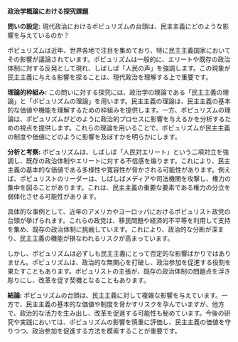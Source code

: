 **政治学概論における探究課題**

**問いの設定:**
現代政治におけるポピュリズムの台頭は、民主主義にどのような影響を与えているのか？

ポピュリズムは近年、世界各地で注目を集めており、特に民主主義国家においてその影響が議論されています。ポピュリズムは一般的に、エリートや既存の政治体制に対する反発として現れ、しばしば「人民の声」を強調します。この現象が民主主義に与える影響を探ることは、現代政治を理解する上で重要です。

**理論的枠組み:**
この問いに対する探究には、政治学の理論である「民主主義の理論」と「ポピュリズムの理論」を用います。民主主義の理論は、民主主義の基本的な価値や機能を理解するための枠組みを提供します。一方、ポピュリズムの理論は、ポピュリズムがどのように政治的プロセスに影響を与えるかを分析するための視点を提供します。これらの理論を用いることで、ポピュリズムが民主主義の制度や価値にどのように影響を及ぼすかを明らかにします。

**分析と考察:**
ポピュリズムは、しばしば「人民対エリート」という二項対立を強調し、既存の政治体制やエリートに対する不信感を煽ります。これにより、民主主義の基本的な価値である多様性や寛容性が脅かされる可能性があります。例えば、ポピュリストのリーダーは、しばしばメディアや司法機関を攻撃し、権力の集中を図ることがあります。これは、民主主義の重要な要素である権力の分立を弱体化させる可能性があります。

具体的な事例として、近年のアメリカやヨーロッパにおけるポピュリスト政党の台頭が挙げられます。これらの政党は、移民問題や経済的不平等を利用して支持を集め、既存の政治体制に挑戦しています。これにより、政治的な分断が深まり、民主主義の機能が損なわれるリスクが高まっています。

しかし、ポピュリズムは必ずしも民主主義にとって否定的な影響ばかりではありません。ポピュリズムは、政治的な無関心を打破し、政治参加を促進する役割を果たすこともあります。ポピュリストの主張が、既存の政治体制の問題点を浮き彫りにし、改革を促す契機となることもあります。

**結論:**
ポピュリズムの台頭は、民主主義に対して複雑な影響を与えています。一方で、民主主義の基本的な価値や制度を脅かすリスクを孕んでいますが、他方で、政治的な活力を生み出し、改革を促進する可能性も秘めています。今後の研究や実践においては、ポピュリズムの影響を慎重に評価し、民主主義の価値を守りつつ、政治参加を促進する方法を模索することが重要です。